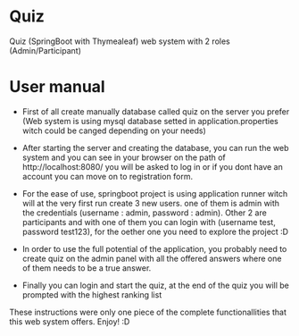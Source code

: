 # Quiz
Quiz (SpringBoot with Thymealeaf) web system with 2 roles (Admin/Participant)

# User manual
- First of all create manually database called quiz on the server you prefer (Web system is using mysql database setted in application.properties witch could be canged depending on your needs)

- After starting the server and creating the database, you can run the web system and you can see in your browser on the path of http://localhost:8080/ you will be asked to log in or if you dont have an account you can move on to registration form.

- For the ease of use, springboot project is using application runner witch will at the very first run create 3 new users. one of them is admin with the credentials (username : admin, password : admin). Other 2 are participants and with one of them you can login with (username test, password test123), for the oether one you need to explore the project :D

- In order to use the full potential of the application, you probably need to create quiz on the admin panel with all the offered answers where one of them needs to be a true answer.

- Finally you can login and start the quiz, at the end of the quiz you will be prompted with the highest ranking list 

These instructions were only one piece of the complete functionallities that this web system offers. Enjoy! :D
